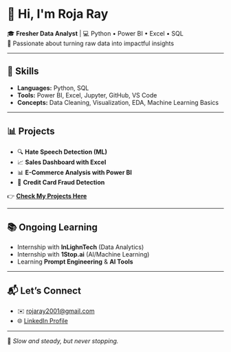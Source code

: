 # 👋 Hi, I'm Roja Ray

🎓 **Fresher Data Analyst** | 💻 Python • Power BI • Excel • SQL  
🚀 Passionate about turning raw data into impactful insights

---

## 🔧 Skills  
- **Languages:** Python, SQL  
- **Tools:** Power BI, Excel, Jupyter, GitHub, VS Code  
- **Concepts:** Data Cleaning, Visualization, EDA, Machine Learning Basics

---

## 📊 Projects  
- 🔍 **Hate Speech Detection (ML)**  
- 📈 **Sales Dashboard with Excel**  
- 📊 **E-Commerce Analysis with Power BI**  
- 🔐 **Credit Card Fraud Detection**  

👉 [**Check My Projects Here**](https://github.com/Roja-Ray?tab=repositories)

---

## 📚 Ongoing Learning  
- Internship with **InLighnTech** (Data Analytics)  
- Internship with **1Stop.ai** (AI/Machine Learning)  
- Learning **Prompt Engineering** & **AI Tools**

---

## 📬 Let’s Connect  
- ✉️ [rojaray2001@gmail.com](mailto:rojaray2001@gmail.com)  
- 🌐 [LinkedIn Profile](https://www.linkedin.com/in/roja-ray/)

---

🌱 _Slow and steady, but never stopping._
